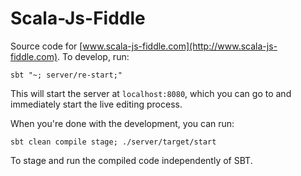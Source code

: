 Scala-Js-Fiddle
==============

Source code for [www.scala-js-fiddle.com](http://www.scala-js-fiddle.com). To develop, run:

```
sbt "~; server/re-start;"
```

This will start the server at `localhost:8080`, which you can go to and immediately start the live editing process.

When you're done with the development, you can run:

```
sbt clean compile stage; ./server/target/start
```

To stage and run the compiled code independently of SBT.
